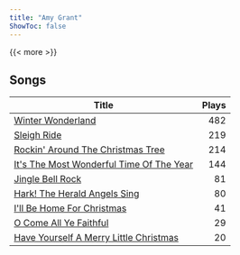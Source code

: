 ```yaml
---
title: "Amy Grant"
ShowToc: false
---
```


{{< more >}}

## Songs
Title | Plays 
----- | -----: 
[Winter Wonderland](/songs/winter-wonderland) | 482
[Sleigh Ride](/songs/sleigh-ride) | 219
[Rockin' Around The Christmas Tree](/songs/rockin-around-the-christmas-tree) | 214
[It's The Most Wonderful Time Of The Year](/songs/its-the-most-wonderful-time-of-the-year) | 144
[Jingle Bell Rock](/songs/jingle-bell-rock) | 81
[Hark! The Herald Angels Sing](/songs/hark-the-herald-angels-sing) | 80
[I'll Be Home For Christmas](/songs/ill-be-home-for-christmas) | 41
[O Come All Ye Faithful](/songs/o-come-all-ye-faithful) | 29
[Have Yourself A Merry Little Christmas](/songs/have-yourself-a-merry-little-christmas) | 20

